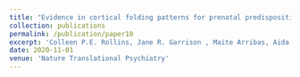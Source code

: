 ```yaml
---
title: "Evidence in cortical folding patterns for prenatal predispositions to hallucinations in schizophrenia"
collection: publications
permalink: /publication/paper10
excerpt: 'Colleen P.E. Rollins, Jane R. Garrison , Maite Arribas, Aida Seyedsalehi, Zhi Li, Raymond C.K. Chan , Junwei Yang , Duo Wang , Pietro Lio , Chao Yan , Zheng-hui Yi , Arnaud Cachia , Rachel Upthegrove , Bill Deakin , Jon S. Simons , Graham K. Murray, John Suckling'
date: 2020-11-01
venue: 'Nature Translational Psychiatry'
---
```

